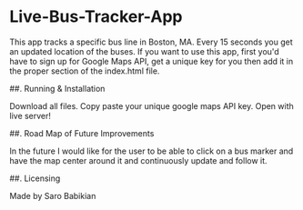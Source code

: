 # Live-Bus-Tracker-App
This app tracks a specific bus line in Boston, MA. Every 15 seconds you get an updated location of the buses. If you want to use this app, first you'd have to sign up for Google Maps API, get a unique key for you then add it in the proper section of the index.html file. 


##. Running & Installation

Download all files.
Copy paste your unique google maps API key.
Open with live server!

##. Road Map of Future Improvements

In the future I would like for the user to be able to click on a bus marker and have the map center around it and continuously update and follow it. 

##. Licensing

Made by Saro Babikian
